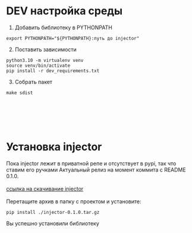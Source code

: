 # DEV настройка среды

1. Добавить библиотеку в PYTHONPATH
```
export PYTHONPATH="${PYTHONPATH}:путь до injector"
```
2. Поставить зависимости
```
python3.10 -m virtualenv venv
source venv/bin/activate
pip install -r dev_requirements.txt
```
3. Собрать пакет 
```
make sdist
```

</br>
</br>
</br>
</br>

# Установка injector
Пока injector лежит в приватной репе и отсутствует в pypi, так что ставим его ручками
Актуальный релиз на момент коммита с README 0.1.0.
</br>
</br>
[ссылка на скачивание injector](https://github.com/0nliner/injector/archive/refs/tags/0.1.0.tar.gz)
</br></br>
Перетащите архив в папку с проектом и установите:

```
pip install ./injector-0.1.0.tar.gz
```

Вы успешно установили библиотеку
</br>
</br>